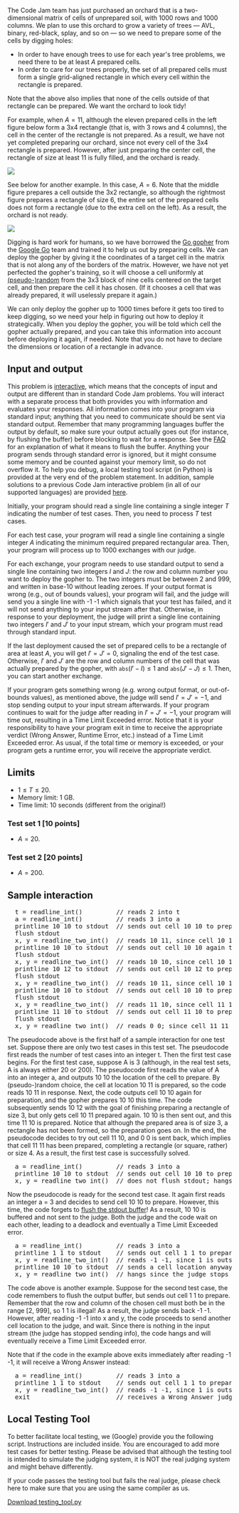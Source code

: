 The Code Jam team has just purchased an orchard that is a two-dimensional matrix of cells of unprepared soil, with 1000 rows and 1000 columns. We plan to use this orchard to grow a variety of trees — AVL, binary, red-black, splay, and so on — so we need to prepare some of the cells by digging holes:

- In order to have enough trees to use for each year's tree problems, we need there to be at least $A$ prepared cells.
- In order to care for our trees properly, the set of all prepared cells must form a single grid-aligned rectangle in which every cell within the rectangle is prepared.

Note that the above also implies that none of the cells outside of that rectangle can be prepared. We want the orchard to look tidy!

For example, when $A=11$, although the eleven prepared cells in the left figure below form a 3x4 rectangle (that is, with 3 rows and 4 columns), the cell in the center of the rectangle is not prepared. As a result, we have not yet completed preparing our orchard, since not every cell of the 3x4 rectangle is prepared. However, after just preparing the center cell, the rectangle of size at least 11 is fully filled, and the orchard is ready.

![]([[file:image1.png]])

See below for another example. In this case, $A=6$. Note that the middle figure prepares a cell outside the 3x2 rectangle, so although the rightmost figure prepares a rectangle of size 6, the entire set of the prepared cells does not form a rectangle (due to the extra cell on the left). As a result, the orchard is not ready.

![]([[file:image2.png]])

Digging is hard work for humans, so we have borrowed the [Go gopher](https://blog.golang.org/gopher) from the [Google Go](https://golang.org/) team and trained it to help us out by preparing cells. We can deploy the gopher by giving it the coordinates of a target cell in the matrix that is not along any of the borders of the matrix. However, we have not yet perfected the gopher's training, so it will choose a cell uniformly at [(pseudo-)random](https://en.wikipedia.org/wiki/Pseudorandom_number_generator) from the 3x3 block of nine cells centered on the target cell, and then prepare the cell it has chosen. (If it chooses a cell that was already prepared, it will uselessly prepare it again.)

We can only deploy the gopher up to 1000 times before it gets too tired to keep digging, so we need your help in figuring out how to deploy it strategically. When you deploy the gopher, you will be told which cell the gopher actually prepared, and you can take this information into account before deploying it again, if needed. Note that you do not have to declare the dimensions or location of a rectangle in advance.

## Input and output

This problem is [interactive](https://codejam.withgoogle.com/codejam/resources/faq#what-is-interactive-problem), which means that the concepts of input and output are different than in standard Code Jam problems. You will interact with a separate process that both provides you with information and evaluates your responses. All information comes into your program via standard input; anything that you need to communicate should be sent via standard output. Remember that many programming languages buffer the output by default, so make sure your output actually goes out (for instance, by flushing the buffer) before blocking to wait for a response. See the [FAQ](https://codejam.withgoogle.com/codejam/resources/faq#buffer-flushing) for an explanation of what it means to flush the buffer. Anything your program sends through standard error is ignored, but it might consume some memory and be counted against your memory limit, so do not overflow it. To help you debug, a local testing tool script (in Python) is provided at the very end of the problem statement. In addition, sample solutions to a previous Code Jam interactive problem (in all of our supported languages) are provided [here](https://codejam.withgoogle.com/2018/challenges/0000000000000130/analysis/0000000000000523).

Initially, your program should read a single line containing a single integer $T$ indicating the number of test cases. Then, you need to process $T$ test cases.

For each test case, your program will read a single line containing a single integer $A$ indicating the minimum required prepared rectangular area. Then, your program will process up to 1000 exchanges with our judge.

For each exchange, your program needs to use standard output to send a single line containing two integers $I$ and $J$: the row and column number you want to deploy the gopher to. The two integers must be between 2 and 999, and written in base-10 without leading zeroes. If your output format is wrong (e.g., out of bounds values), your program will fail, and the judge will send you a single line with -1 -1 which signals that your test has failed, and it will not send anything to your input stream after that. Otherwise, in response to your deployment, the judge will print a single line containing two integers $I'$ and $J'$ to your input stream, which your program must read through standard input.

If the last deployment caused the set of prepared cells to be a rectangle of area at least $A$, you will get $I' = J' = 0$, signaling the end of the test case. Otherwise, $I'$ and $J'$ are the row and column numbers of the cell that was actually prepared by the gopher, with $\texttt{abs}(I'-I) \le 1$ and $\texttt{abs}(J'-J) \le 1$. Then, you can start another exchange.

If your program gets something wrong (e.g. wrong output format, or out-of-bounds values), as mentioned above, the judge will send $I' = J' = -1$, and stop sending output to your input stream afterwards. If your program continues to wait for the judge after reading in $I' = J' = -1$, your program will time out, resulting in a Time Limit Exceeded error. Notice that it is your responsibility to have your program exit in time to receive the appropriate verdict (Wrong Answer, Runtime Error, etc.) instead of a Time Limit Exceeded error. As usual, if the total time or memory is exceeded, or your program gets a runtime error, you will receive the appropriate verdict.

## Limits

- $1 \le T \le 20$.
- Memory limit: 1 GB.
- Time limit: 10 seconds (different from the original!)

### Test set 1 [10 points]

* $A = 20$.

### Test set 2 [20 points]

* $A = 200$.

## Sample interaction

<pre>
  t = readline_int()         // reads 2 into t
  a = readline_int()         // reads 3 into a
  printline 10 10 to stdout  // sends out cell 10 10 to prepare
  flush stdout
  x, y = readline_two_int()  // reads 10 11, since cell 10 11 is prepared
  printline 10 10 to stdout  // sends out cell 10 10 again to prepare
  flush stdout
  x, y = readline_two_int()  // reads 10 10, since cell 10 10 is prepared
  printline 10 12 to stdout  // sends out cell 10 12 to prepare
  flush stdout
  x, y = readline_two_int()  // reads 10 11, since cell 10 11 is prepared again
  printline 10 10 to stdout  // sends out cell 10 10 to prepare
  flush stdout
  x, y = readline_two_int()  // reads 11 10, since cell 11 10 is prepared
  printline 11 10 to stdout  // sends out cell 11 10 to prepare
  flush stdout
  x, y = readline_two_int()  // reads 0 0; since cell 11 11 is prepared, a rectangle of size 4</pre>
  
The pseudocode above is the first half of a sample interaction for one test set. Suppose there are only two test cases in this test set. The pseudocode first reads the number of test cases into an integer t. Then the first test case begins. For the first test case, suppose A is 3 (although, in the real test sets, A is always either 20 or 200). The pseudocode first reads the value of A into an integer a, and outputs 10 10 the location of the cell to prepare. By (pseudo-)random choice, the cell at location 10 11 is prepared, so the code reads 10 11 in response. Next, the code outputs cell 10 10 again for preparation, and the gopher prepares 10 10 this time. The code subsequently sends 10 12 with the goal of finishing preparing a rectangle of size 3, but only gets cell 10 11 prepared again. 10 10 is then sent out, and this time 11 10 is prepared. Notice that although the prepared area is of size 3, a rectangle has not been formed, so the preparation goes on. In the end, the pseudocode decides to try out cell 11 10, and 0 0 is sent back, which implies that cell 11 11 has been prepared, completing a rectangle (or square, rather) or size 4. As a result, the first test case is successfully solved.

<pre>  a = readline_int()         // reads 3 into a
  printline 10 10 to stdout  // sends out cell 10 10 to prepare
  x, y = readline_two_int()  // does not flush stdout; hangs on the judge</pre>
  
Now the pseudocode is ready for the second test case. It again first reads an integer a = 3 and decides to send cell 10 10 to prepare. However, this time, the code forgets to [flush the stdout buffer](https://codejam.withgoogle.com/codejam/resources/faq#buffer-flushing)! As a result, 10 10 is buffered and not sent to the judge. Both the judge and the code wait on each other, leading to a deadlock and eventually a Time Limit Exceeded error.

<pre>  a = readline_int()         // reads 3 into a
  printline 1 1 to stdout    // sends out cell 1 1 to prepare
  x, y = readline_two_int()  // reads -1 -1, since 1 is outside the range [2, 999]
  printline 10 10 to stdout  // sends a cell location anyway
  x, y = readline_two_int()  // hangs since the judge stops sending info to stdin</pre>
  
The code above is another example. Suppose for the second test case, the code remembers to flush the output buffer, but sends out cell 1 1 to prepare. Remember that the row and column of the chosen cell must both be in the range [2, 999], so 1 1 is illegal! As a result, the judge sends back -1 -1. However, after reading -1 -1 into x and y, the code proceeds to send another cell location to the judge, and wait. Since there is nothing in the input stream (the judge has stopped sending info), the code hangs and will eventually receive a Time Limit Exceeded error.

Note that if the code in the example above exits immediately after reading -1 -1, it will receive a Wrong Answer instead:

<pre>  a = readline_int()         // reads 3 into a
  printline 1 1 to stdout    // sends out cell 1 1 to prepare
  x, y = readline_two_int()  // reads -1 -1, since 1 is outside the range [2, 999]
  exit                       // receives a Wrong Answer judgment</pre>
  
## Local Testing Tool

To better facilitate local testing, we (Google) provide you the following script. Instructions are included inside. You are encouraged to add more test cases for better testing. Please be advised that although the testing tool is intended to simulate the judging system, it is NOT the real judging system and might behave differently.

If your code passes the testing tool but fails the real judge, please check here to make sure that you are using the same compiler as us.

[Download testing_tool.py]([[file:testing_tool.py]])
